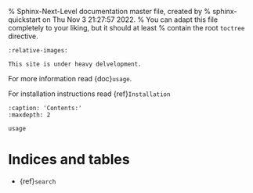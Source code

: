% Sphinx-Next-Level documentation master file, created by
% sphinx-quickstart on Thu Nov  3 21:27:57 2022.
% You can adapt this file completely to your liking, but it should at least
% contain the root `toctree` directive.

```{include} ../../README.md
:relative-images:
```

```{warning}
This site is under heavy delvelopment.
```

For more information read {doc}`usage`.

For installation instructions read {ref}`Installation`

```{toctree}
:caption: 'Contents:'
:maxdepth: 2

usage
```


# Indices and tables

- {ref}`search`
